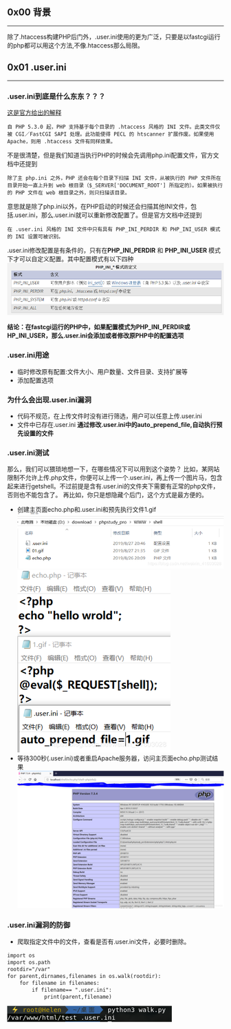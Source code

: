 ## 0x00 背景
-----------------------------------------------------------------------------------------------------------------------------------
除了.htaccess构建PHP后门外，.user.ini使用的更为广泛，只要是以fastcgi运行的php都可以用这个方法,不像.htaccess那么局限。
## 0x01 .user.ini
-----------------------------------------------------------------------------------------------------------------------------------
### .user.ini到底是什么东东？？？

[这是官方给出的解释](https://www.php.net/manual/zh/configuration.file.per-user.php)
```
自 PHP 5.3.0 起，PHP 支持基于每个目录的 .htaccess 风格的 INI 文件。此类文件仅被 CGI／FastCGI SAPI 处理。此功能使得 PECL 的 htscanner 扩展作废。如果使用 Apache，则用 .htaccess 文件有同样效果。
```
不是很清楚，但是我们知道当执行PHP的时候会先调用php.ini配置文件，官方文档中还提到
```
除了主 php.ini 之外，PHP 还会在每个目录下扫描 INI 文件，从被执行的 PHP 文件所在目录开始一直上升到 web 根目录（$_SERVER['DOCUMENT_ROOT'] 所指定的）。如果被执行的 PHP 文件在 web 根目录之外，则只扫描该目录。
```
意思就是除了php.ini以外，在PHP启动的时候还会扫描其他INI文件，包括.user.ini，那么.user.ini就可以重新修改配置了。但是官方文档中还提到
```
在 .user.ini 风格的 INI 文件中只有具有 PHP_INI_PERDIR 和 PHP_INI_USER 模式的 INI 设置可被识别。 
```
.user.ini修改配置是有条件的，只有在**PHP_INI_PERDIR** 和 **PHP_INI_USER** 模式下才可以自定义配置。其中配置模式有以下四种
![](inimode.png)

**结论：在fastcgi运行的PHP中，如果配置模式为PHP_INI_PERDIR或HP_INI_USER，那么.user.ini会添加或者修改原PHP中的配置选项**

### .user.ini用途
- 临时修改原有配置:文件大小、用户数量、文件目录、支持扩展等
- 添加配置选项

### 为什么会出现.user.ini漏洞
- 代码不规范，在上传文件时没有进行筛选，用户可以任意上传.user.ini
- 文件中已存在.user.ini
**通过修改.user.ini中的auto_prepend_file,自动执行预先设置的文件**

### .user.ini测试
那么，我们可以猥琐地想一下，在哪些情况下可以用到这个姿势？ 比如，某网站限制不允许上传.php文件，你便可以上传一个.user.ini，再上传一个图片马，包含起来进行getshell。不过前提是含有.user.ini的文件夹下需要有正常的php文件，否则也不能包含了。 再比如，你只是想隐藏个后门，这个方式是最方便的。
- 创建主页面echo.php和.user.ini和预先执行文件1.gif
![](files.png)
![](filescontent.png)
- 等待300秒(.user.ini)或者重启Apache服务器，访问主页面echo.php测试结果
![](result.png)

### .user.ini漏洞的防御
- 爬取指定文件中的文件，查看是否有.user.ini文件，必要时删除。
```python3
import os
import os.path
rootdir="/var"
for parent,dirnames,filenames in os.walk(rootdir):
    for filename in filenames:
        if filename== ".user.ini":
            print(parent,filename)
```
![](userlist.png)

